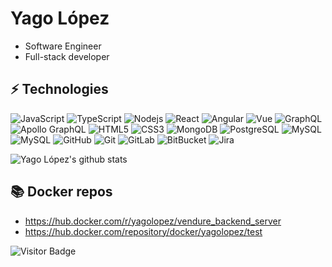 # Yago López 

- Software Engineer
- Full-stack developer

## ⚡ Technologies

![JavaScript](https://img.shields.io/badge/-JavaScript-black?style=rounded&logo=javascript)
![TypeScript](https://img.shields.io/badge/-TypeScript-007ACC?style=rounded&logo=typescript)
![Nodejs](https://img.shields.io/badge/-Nodejs-black?style=rounded&logo=Node.js)
![React](https://img.shields.io/badge/-React-black?style=rounded&logo=react)
![Angular](https://img.shields.io/badge/-Angular-red?style=rounded&logo=angular)
![Vue](https://img.shields.io/badge/-Vue-darkgreen?style=rounded&logo=vuejs)
![GraphQL](https://img.shields.io/badge/-GraphQL-E10098?style=rounded&logo=graphql)
![Apollo GraphQL](https://img.shields.io/badge/-Apollo%20GraphQL-E10098?style=rounded&logo=apollo-graphql)
![HTML5](https://img.shields.io/badge/-HTML5-E34F26?style=rounded&logo=html5&logoColor=white)
![CSS3](https://img.shields.io/badge/-CSS3-1572B6?style=rounded&logo=css3)
![MongoDB](https://img.shields.io/badge/-MongoDB-black?style=rounded&logo=mongodb)
![PostgreSQL](https://img.shields.io/badge/-PostgreSQL-336791?style=rounded&logo=postgresql)
![MySQL](https://img.shields.io/badge/-MySQL-cornflowerblue?style=rounded&logo=mysql)
![MySQL](https://img.shields.io/badge/-SQLite-green?style=rounded&logo=sqlite)
![GitHub](https://img.shields.io/badge/-GitHub-181717?style=rounded&logo=github)
![Git](https://img.shields.io/badge/-Git-black?style=rounded&logo=git)
![GitLab](https://img.shields.io/badge/-GitLab-FCA121?style=rounded&logo=gitlab)
![BitBucket](https://img.shields.io/badge/-BitBucket-darkblue?style=rounded&logo=bitbucket)
![Jira](https://img.shields.io/badge/-Jira-darkblue?style=rounded&logo=jira)


![Yago López's github stats](https://github-readme-stats.vercel.app/api?username=YagoLopez&show_icons=true)

## 📚 Docker repos
- https://hub.docker.com/r/yagolopez/vendure_backend_server
- https://hub.docker.com/repository/docker/yagolopez/test


![Visitor Badge](https://visitor-badge.laobi.icu/badge?page_id=YagoLopez)

<!--
**AhmedElywa/AhmedElywa** is a ✨ _special_ ✨ repository because its `README.md` (this file) appears on your GitHub profile.

Here are some ideas to get you started:

- 🔭 I’m currently working on ...
- 🌱 I’m currently learning ...
- 👯 I’m looking to collaborate on ...
- 🤔 I’m looking for help with ...
- 💬 Ask me about ...
- 📫 How to reach me: ...
- 😄 Pronouns: ...
- ⚡ Fun fact: ...
-->
